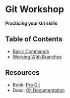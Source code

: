 # Git Workshop

__Practicing your Git skills__


## Table of Contents

* [Basic Commands](basic-commands.md)
* [Working With Branches](working-with-branches.md)


## Resources

* Book: [Pro Git](https://git-scm.com/book/)
* Dosc: [Git Documentation](https://git-scm.com/docs)

